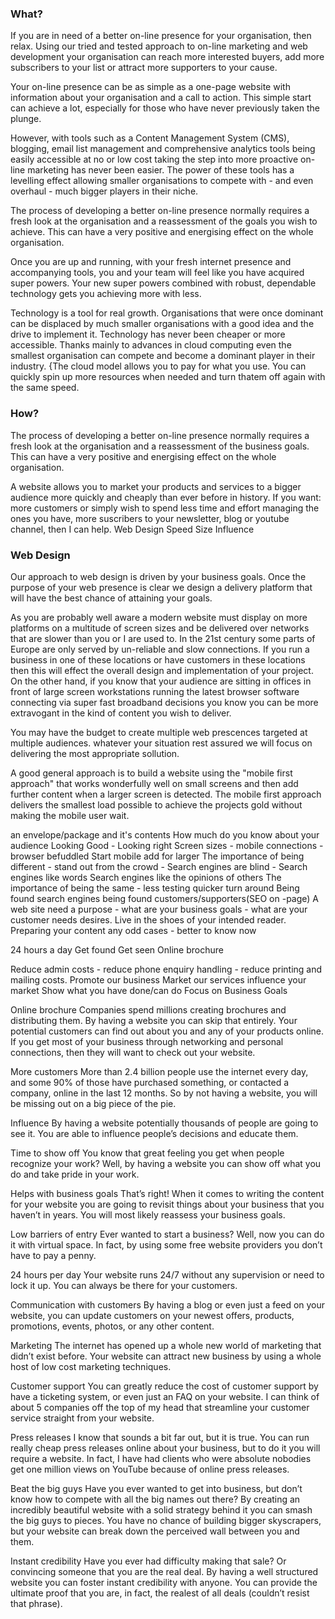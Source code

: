 ### What?
If you are in need of a better on-line presence for your organisation, then relax. Using our tried and tested approach to on-line marketing and web development your organisation can reach more interested buyers, add more subscribers to your list or attract more supporters to your cause. 

Your on-line presence can be as simple as a one-page website with information about your organisation and a call to action. This simple start can achieve a lot, especially for those who have never previously taken the plunge.

However, with tools such as a Content Management System (CMS), blogging, email list management and comprehensive analytics tools being  easily accessible at no or low cost taking the step into more proactive on-line marketing has never been easier. The power of these tools has a levelling effect allowing smaller organisations to compete with  - and even overhaul - much bigger players in their niche. 

The process of developing a better on-line presence normally requires a fresh look at the organisation and a reassessment of the goals you wish to achieve. This can have a very positive and energising effect on the whole organisation.

Once you are up and running, with your fresh internet presence and accompanying tools, you and your team will feel like you have acquired super powers.  Your new super powers combined with robust, dependable technology gets you achieving more with less.

Technology is a tool for real growth. Organisations that were once dominant can be displaced by much smaller organisations with a good idea and the drive to implement it. Technology has never been cheaper or more accessible. Thanks mainly to advances in cloud computing even the smallest organisation can compete and become a dominant player in their industry. {The cloud model allows you to pay for what you use. You can quickly spin up more resources when needed and turn thatem off again with the same speed.

### How?
The process of developing a better on-line presence normally requires a fresh look at the organisation and a reassessment of the business goals. This can have a very positive and energising effect on the whole organisation.

A website allows you to market your products and services to a bigger audience more quickly and cheaply than ever before in history. If you want: more customers or simply wish to spend less time and effort managing the ones you have, more suscribers to your newsletter, blog or youtube channel, then I can help. Web Design
 Speed Size Influence

### Web Design
Our approach to web design is driven by your business goals. Once the purpose of your web presence is clear we design a delivery platform that will have the best chance of  attaining your goals.

As you are probably well aware a modern website must display on more platforms on a multitude of screen sizes and be delivered over networks that are slower than you or I are used to. In the 21st century some parts of Europe are only served by un-reliable and slow connections. If you run a business in one of these locations or have customers in these locations then this will effect the overall design and implementation of your project. On the other hand, if you know that your audience are sitting in offices in front of large screen workstations running the latest browser software connecting via super fast broadband decisions you know you can be more extravogant in the kind of content you wish to deliver. 

You may have the budget to create multiple web prescences targeted at multiple audiences. whatever your situation rest assured we will focus on delivering the most appropriate sollution.

A good general approach is to build a website using the "mobile first approach" that works wonderfully well on small screens and then add further content when a larger screen is detected. The mobile first approach delivers the smallest load possible to achieve the projects gold without making the mobile user wait.


an envelope/package and it's contents
How much do you know about your audience
Looking Good - Looking right Screen sizes - mobile connections - browser befuddled
Start mobile add for larger
The importance of being different - stand out from the crowd - Search engines are blind - Search engines like words Search engines like the opinions of others
The importance of being the same - less testing quicker turn around
Being found search engines being found customers/supporters(SEO on -page)
A web site need a purpose - what are your business goals - what are your customer needs desires.
Live in the shoes of your intended reader.
Preparing your content
any odd cases - better to know now

24 hours a day
Get found
Get seen
Online brochure

Reduce admin costs - reduce phone enquiry handling - reduce printing and mailing costs.
Promote our business Market our services
influence your market
Show what you have done/can do
Focus on Business Goals

Online brochure
Companies spend millions creating brochures and distributing them. By having a website you can skip that entirely. Your potential customers can find out about you and any of your products online. If you get most of your business through networking and personal connections, then they will want to check out your website.

More customers
More than 2.4 billion people use the internet every day, and some 90% of those have purchased something, or contacted a company, online in the last 12 months. So by not having a website, you will be missing out on a big piece of the pie.

Influence
By having a website potentially thousands of people are going to see it. You are able to influence people’s decisions and educate them.

Time to show off
You know that great feeling you get when people recognize your work? Well, by having a website you can show off what you do and take pride in your work.

Helps with business goals
That’s right! When it comes to writing the content for your website you are going to revisit things about your business that you haven’t in years. You will most likely reassess your business goals.

Low barriers of entry
Ever wanted to start a business? Well, now you can do it with virtual space. In fact, by using some free website providers you don’t have to pay a penny.

24 hours per day
Your website runs 24/7 without any supervision or need to lock it up. You can always be there for your customers.

Communication with customers
By having a blog or even just a feed on your website, you can update customers on your newest offers, products, promotions, events, photos, or any other content.

Marketing
The internet has opened up a whole new world of marketing that didn’t exist before. Your website can attract new business by using a whole host of low cost marketing techniques.

Customer support
You can greatly reduce the cost of customer support by have a ticketing system, or even just an FAQ on your website. I can think of about 5 companies off the top of my head that streamline your customer service straight from your website.

Press releases
I know that sounds a bit far out, but it is true. You can run really cheap press releases online about your business, but to do it you will require a website. In fact, I have had clients who were absolute nobodies get one million views on YouTube because of online press releases.

 Beat the big guys
Have you ever wanted to get into business, but don’t know how to compete with all the big names out there? By creating an incredibly beautiful website with a solid strategy behind it you can smash the big guys to pieces. You have no chance of building bigger skyscrapers, but your website can break down the perceived wall between you and them.

Instant credibility
Have you ever had difficulty making that sale? Or convincing someone that you are the real deal. By having a well structured website you can foster instant credibility with anyone. You can provide the ultimate proof that you are, in fact, the realest of all deals (couldn’t resist that phrase).